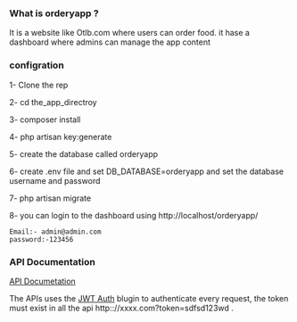 ### What is orderyapp ?

It is a website like Otlb.com where users can order food. it hase a dashboard where admins can manage the app content

### configration

1- Clone the rep

2- cd the_app_directroy

3- composer install 

4- php artisan key:generate 

5- create the database called orderyapp

6- create .env file and set DB_DATABASE=orderyapp and set the database username and password

7- php artisan migrate

8- you can login to the dashboard using http://localhost/orderyapp/

	Email:- admin@admin.com
	password:-123456

### API Documentation
[API Documetation](https://documenter.getpostman.com/collection/view/1994153-2c2e1e6f-2222-389f-700c-d87aad8bdf60)

The APIs uses the [JWT Auth](https://github.com/tymondesigns/jwt-auth/) blugin to authenticate every request, the token must exist in all the api http:://xxxx.com?token=sdfsd123wd .
